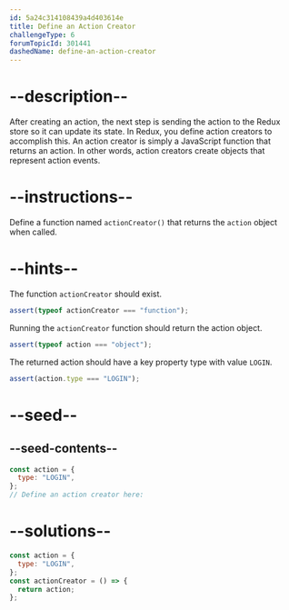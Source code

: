 ```yaml
---
id: 5a24c314108439a4d403614e
title: Define an Action Creator
challengeType: 6
forumTopicId: 301441
dashedName: define-an-action-creator
---
```


# --description--

After creating an action, the next step is sending the action to the Redux store so it can update its state. In Redux, you define action creators to accomplish this. An action creator is simply a JavaScript function that returns an action. In other words, action creators create objects that represent action events.

# --instructions--

Define a function named `actionCreator()` that returns the `action` object when called.

# --hints--

The function `actionCreator` should exist.

```js
assert(typeof actionCreator === "function");
```

Running the `actionCreator` function should return the action object.

```js
assert(typeof action === "object");
```

The returned action should have a key property type with value `LOGIN`.

```js
assert(action.type === "LOGIN");
```

# --seed--

## --seed-contents--

```js
const action = {
  type: "LOGIN",
};
// Define an action creator here:
```

# --solutions--

```js
const action = {
  type: "LOGIN",
};
const actionCreator = () => {
  return action;
};
```
